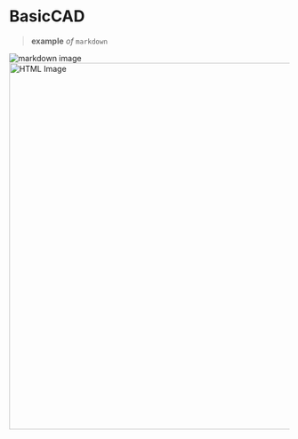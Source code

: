 # BasicCAD
> **example** *of* `markdown`

![markdown image](https://p0.pikist.com/photos/665/715/cat-domestic-pet-feline-pets-animal-animals-cat-face-observing.jpg)
<img src="https://p0.pikist.com/photos/665/715/cat-domestic-pet-feline-pets-animal-animals-cat-face-observing.jpg" alt="HTML Image" width="880" height="660">
